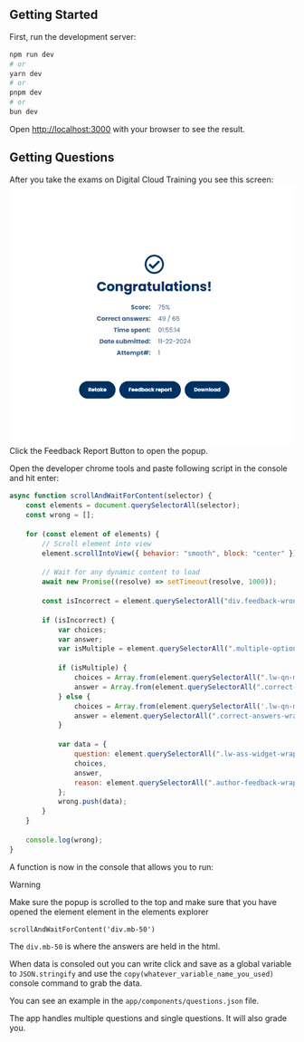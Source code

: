 ## Getting Started

First, run the development server:

```bash
npm run dev
# or
yarn dev
# or
pnpm dev
# or
bun dev
```

Open [http://localhost:3000](http://localhost:3000) with your browser to see the result.

## Getting Questions

After you take the exams on Digital Cloud Training you see this screen:
![alt text](image.png)
Click the Feedback Report Button to open the popup.

Open the developer chrome tools and paste following script in the console and hit enter:
```js
async function scrollAndWaitForContent(selector) {
    const elements = document.querySelectorAll(selector);
    const wrong = [];

    for (const element of elements) {
        // Scroll element into view
        element.scrollIntoView({ behavior: "smooth", block: "center" });

        // Wait for any dynamic content to load
        await new Promise((resolve) => setTimeout(resolve, 1000));

        const isIncorrect = element.querySelectorAll("div.feedback-wrong-answer").length > 0;

        if (isIncorrect) {
            var choices;
            var answer;
            var isMultiple = element.querySelectorAll(".multiple-options-correctness-column").length > 0; 

            if (isMultiple) {
                choices = Array.from(element.querySelectorAll(".lw-qn-mc-options .right-col")[0].children).map((el) => el.textContent.trim());
                answer = Array.from(element.querySelectorAll(".correct-answers-wrapper .lw-ass-widget-wrapper")).map((el) => el.textContent.trim());
            } else {
                choices = Array.from(element.querySelectorAll('.lw-qn-mc-options')[0].children).map(el => el.textContent.trim());
                answer = element.querySelectorAll(".correct-answers-wrapper .lw-ass-widget-wrapper")[0].textContent.trim();
            }

            var data = {
                question: element.querySelectorAll(".lw-ass-widget-wrapper")[0].textContent.trim(),
                choices,
                answer,
                reason: element.querySelectorAll(".author-feedback-wrapper .learnworlds-main-text-small")[0].textContent.trim(),
            };
            wrong.push(data);
        }
    }

    console.log(wrong);
}

```
A function is now in the console that allows you to run:
> [!WARNING]
> Make sure the popup is scrolled to the top and make sure that you have opened the element element in the elements explorer
```
scrollAndWaitForContent('div.mb-50')
```
The ```div.mb-50``` is where the answers are held in the html.

When data is consoled out you can write click and save as a global variable to ```JSON.stringify``` and use the ```copy(whatever_variable_name_you_used)``` console command to grab the data.

You can see an example in the ```app/components/questions.json``` file.

The app handles multiple questions and single questions. It will also grade you.